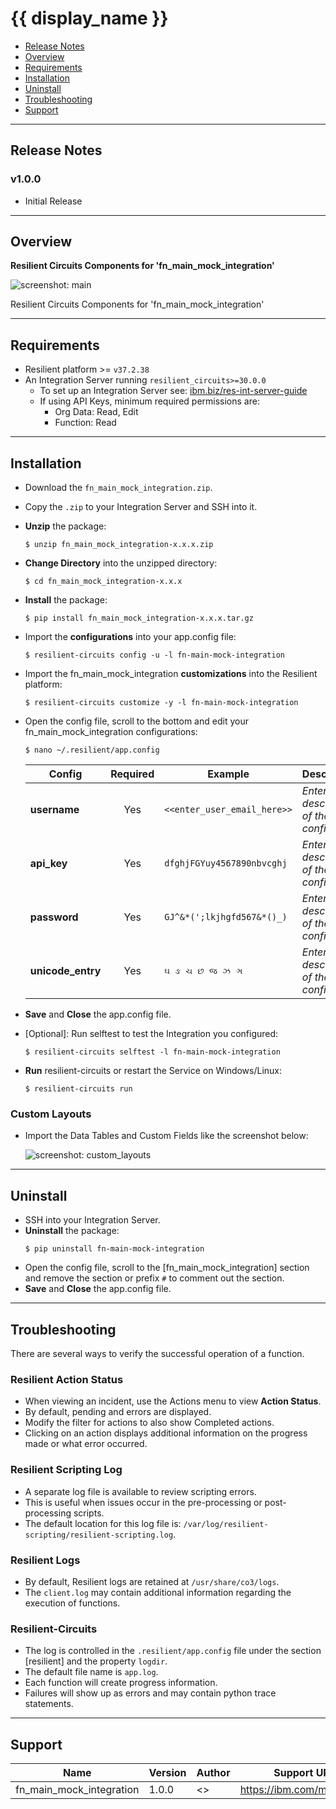 <!--
  This Install README.md is generated by running:
  "resilient-sdk docgen -p fn_main_mock_integration --install-guide"

  It is best edited using a Text Editor with a Markdown Previewer. VS Code
  is a good example. Checkout https://guides.github.com/features/mastering-markdown/
  for tips on writing with Markdown

  If you make manual edits and run docgen again, a .bak file will be created

  Store any screenshots in the "doc/screenshots" directory and reference them like:
  ![screenshot: screenshot_1](./doc/screenshots/screenshot_1.png)
-->

# {{ display_name }}

- [Release Notes](#release-notes)
- [Overview](#overview)
- [Requirements](#requirements)
- [Installation](#installation)
- [Uninstall](#uninstall)
- [Troubleshooting](#troubleshooting)
- [Support](#support)

---

## Release Notes
<!--
  Specify all changes in this release. Do not remove the release 
  notes of a previous release
-->
### v1.0.0
* Initial Release

---

## Overview
<!--
  Provide a high-level description of the function itself and its remote software or application.
  The text below is parsed from the "description" and "long_description" attributes in the setup.py file
-->
**Resilient Circuits Components for 'fn_main_mock_integration'**

 ![screenshot: main](./doc/screenshots/main.png)

Resilient Circuits Components for 'fn_main_mock_integration'

---

## Requirements
<!--
  List any Requirements 
-->
* Resilient platform >= `v37.2.38`
* An Integration Server running `resilient_circuits>=30.0.0`
  * To set up an Integration Server see: [ibm.biz/res-int-server-guide](https://ibm.biz/res-int-server-guide)
  * If using API Keys, minimum required permissions are:
      * Org Data: Read, Edit
      * Function: Read
---

## Installation
* Download the `fn_main_mock_integration.zip`.
* Copy the `.zip` to your Integration Server and SSH into it.
* **Unzip** the package:
  ```
  $ unzip fn_main_mock_integration-x.x.x.zip
  ```
* **Change Directory** into the unzipped directory:
  ```
  $ cd fn_main_mock_integration-x.x.x
  ```
* **Install** the package:
  ```
  $ pip install fn_main_mock_integration-x.x.x.tar.gz
  ```
* Import the **configurations** into your app.config file:
  ```
  $ resilient-circuits config -u -l fn-main-mock-integration
  ```
* Import the fn_main_mock_integration **customizations** into the Resilient platform:
  ```
  $ resilient-circuits customize -y -l fn-main-mock-integration
  ```
* Open the config file, scroll to the bottom and edit your fn_main_mock_integration configurations:
  ```
  $ nano ~/.resilient/app.config
  ```
  | Config | Required | Example | Description |
  | ------ | :------: | ------- | ----------- |
  | **username** | Yes | `<<enter_user_email_here>>` | *Enter a description of the config here* |
  | **api_key** | Yes | `dfghjFGYuy4567890nbvcghj` | *Enter a description of the config here* |
  | **password** | Yes | `GJ^&*(';lkjhgfd567&*()_)` | *Enter a description of the config here* |
  | **unicode_entry** | Yes | `ઘ ઙ ચ છ જ ઝ ઞ` | *Enter a description of the config here* |

* **Save** and **Close** the app.config file.
* [Optional]: Run selftest to test the Integration you configured:
  ```
  $ resilient-circuits selftest -l fn-main-mock-integration
  ```
* **Run** resilient-circuits or restart the Service on Windows/Linux:
  ```
  $ resilient-circuits run
  ```

### Custom Layouts
<!--
  Use this section to provide guidance on where the user should add any custom fields and data tables.
  You may wish to recommend a new incident tab.
  You should save a screenshot "custom_layouts.png" in the doc/screenshots directory and reference it here
-->
* Import the Data Tables and Custom Fields like the screenshot below:

  ![screenshot: custom_layouts](./doc/screenshots/custom_layouts.png)

---

## Uninstall
* SSH into your Integration Server.
* **Uninstall** the package:
  ```
  $ pip uninstall fn-main-mock-integration
  ```
* Open the config file, scroll to the [fn_main_mock_integration] section and remove the section or prefix `#` to comment out the section.
* **Save** and **Close** the app.config file.

---

## Troubleshooting
There are several ways to verify the successful operation of a function.

### Resilient Action Status
* When viewing an incident, use the Actions menu to view **Action Status**.
* By default, pending and errors are displayed.
* Modify the filter for actions to also show Completed actions.
* Clicking on an action displays additional information on the progress made or what error occurred.

### Resilient Scripting Log
* A separate log file is available to review scripting errors.
* This is useful when issues occur in the pre-processing or post-processing scripts.
* The default location for this log file is: `/var/log/resilient-scripting/resilient-scripting.log`.

### Resilient Logs
* By default, Resilient logs are retained at `/usr/share/co3/logs`.
* The `client.log` may contain additional information regarding the execution of functions.

### Resilient-Circuits
* The log is controlled in the `.resilient/app.config` file under the section [resilient] and the property `logdir`.
* The default file name is `app.log`.
* Each function will create progress information.
* Failures will show up as errors and may contain python trace statements.

---

<!--
  If necessary, use this section to describe how to configure your security application to work with the integration.
  Delete this section if the user does not need to perform any configuration procedures on your product.

## Configure <Product_Name>

* Step One
* Step Two
* Step Three

---
-->

## Support
| Name | Version | Author | Support URL |
| ---- | ------- | ------ | ----------- |
| fn_main_mock_integration | 1.0.0 | <<your name here>> | https://ibm.com/mysupport |
